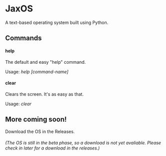 <h1>JaxOS</h1>
<p>A text-based operating system built using Python.</p>
<h2>Commands</h2>
<h4>help</h4>
<p>The default and easy "help" command.</p>
<p>Usage: <em>help [command-name]</em></p>
<h4>clear</h4>
<p>Clears the screen. It's as easy as that.</p>
<p>Usage: <em>clear</em></p>
<h2>More coming soon!</h2>
<p>Download the OS in the Releases.</p>
<h6>(The OS is still in the beta phase, so a download is not yet avaliable. Please check in later for a download in the releases.)</h6>
